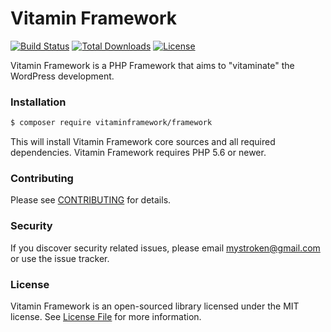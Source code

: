 # Vitamin Framework

[![Build Status](https://travis-ci.org/vitaminframework/framework.svg?branch=master)](https://travis-ci.org/vitaminframework/framework)
[![Total Downloads](https://poser.pugx.org/vitaminframework/framework/downloads)](https://packagist.org/packages/vitaminframework/framework)
[![License](https://poser.pugx.org/wordpruss/wordpruss/license)](https://packagist.org/packages/vitaminframework/framework)


Vitamin Framework is a PHP Framework that aims to "vitaminate" the WordPress development.



### Installation

```bash
$ composer require vitaminframework/framework
```

This will install Vitamin Framework core sources and all required dependencies. Vitamin Framework requires PHP 5.6 or newer.


### Contributing

Please see [CONTRIBUTING](CONTRIBUTING.md) for details.

### Security

If you discover security related issues, please email mystroken@gmail.com or use the issue tracker.

### License
Vitamin Framework is an open-sourced library licensed under the MIT license. See [License File](LICENSE.md) for more information.
